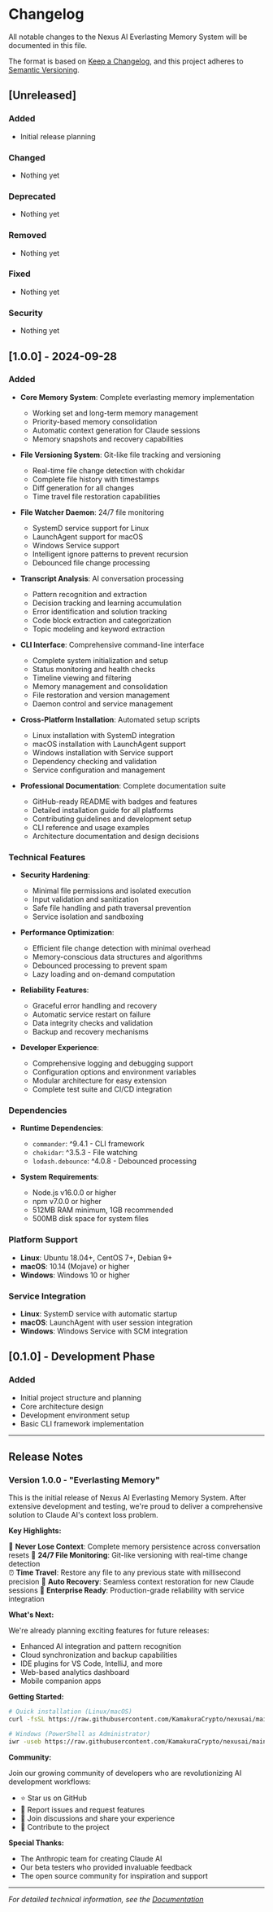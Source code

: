 # Changelog

All notable changes to the Nexus AI Everlasting Memory System will be documented in this file.

The format is based on [Keep a Changelog](https://keepachangelog.com/en/1.0.0/),
and this project adheres to [Semantic Versioning](https://semver.org/spec/v2.0.0.html).

## [Unreleased]

### Added
- Initial release planning

### Changed
- Nothing yet

### Deprecated
- Nothing yet

### Removed
- Nothing yet

### Fixed
- Nothing yet

### Security
- Nothing yet

## [1.0.0] - 2024-09-28

### Added
- **Core Memory System**: Complete everlasting memory implementation
  - Working set and long-term memory management
  - Priority-based memory consolidation
  - Automatic context generation for Claude sessions
  - Memory snapshots and recovery capabilities

- **File Versioning System**: Git-like file tracking and versioning
  - Real-time file change detection with chokidar
  - Complete file history with timestamps
  - Diff generation for all changes
  - Time travel file restoration capabilities

- **File Watcher Daemon**: 24/7 file monitoring
  - SystemD service support for Linux
  - LaunchAgent support for macOS
  - Windows Service support
  - Intelligent ignore patterns to prevent recursion
  - Debounced file change processing

- **Transcript Analysis**: AI conversation processing
  - Pattern recognition and extraction
  - Decision tracking and learning accumulation
  - Error identification and solution tracking
  - Code block extraction and categorization
  - Topic modeling and keyword extraction

- **CLI Interface**: Comprehensive command-line interface
  - Complete system initialization and setup
  - Status monitoring and health checks
  - Timeline viewing and filtering
  - Memory management and consolidation
  - File restoration and version management
  - Daemon control and service management

- **Cross-Platform Installation**: Automated setup scripts
  - Linux installation with SystemD integration
  - macOS installation with LaunchAgent support
  - Windows installation with Service support
  - Dependency checking and validation
  - Service configuration and management

- **Professional Documentation**: Complete documentation suite
  - GitHub-ready README with badges and features
  - Detailed installation guide for all platforms
  - Contributing guidelines and development setup
  - CLI reference and usage examples
  - Architecture documentation and design decisions

### Technical Features

- **Security Hardening**: 
  - Minimal file permissions and isolated execution
  - Input validation and sanitization
  - Safe file handling and path traversal prevention
  - Service isolation and sandboxing

- **Performance Optimization**:
  - Efficient file change detection with minimal overhead
  - Memory-conscious data structures and algorithms
  - Debounced processing to prevent spam
  - Lazy loading and on-demand computation

- **Reliability Features**:
  - Graceful error handling and recovery
  - Automatic service restart on failure
  - Data integrity checks and validation
  - Backup and recovery mechanisms

- **Developer Experience**:
  - Comprehensive logging and debugging support
  - Configuration options and environment variables
  - Modular architecture for easy extension
  - Complete test suite and CI/CD integration

### Dependencies

- **Runtime Dependencies**:
  - `commander`: ^9.4.1 - CLI framework
  - `chokidar`: ^3.5.3 - File watching
  - `lodash.debounce`: ^4.0.8 - Debounced processing

- **System Requirements**:
  - Node.js v16.0.0 or higher
  - npm v7.0.0 or higher
  - 512MB RAM minimum, 1GB recommended
  - 500MB disk space for system files

### Platform Support

- **Linux**: Ubuntu 18.04+, CentOS 7+, Debian 9+
- **macOS**: 10.14 (Mojave) or higher
- **Windows**: Windows 10 or higher

### Service Integration

- **Linux**: SystemD service with automatic startup
- **macOS**: LaunchAgent with user session integration
- **Windows**: Windows Service with SCM integration

## [0.1.0] - Development Phase

### Added
- Initial project structure and planning
- Core architecture design
- Development environment setup
- Basic CLI framework implementation

---

## Release Notes

### Version 1.0.0 - "Everlasting Memory"

This is the initial release of Nexus AI Everlasting Memory System. After extensive development and testing, we're proud to deliver a comprehensive solution to Claude AI's context loss problem.

**Key Highlights:**

🧠 **Never Lose Context**: Complete memory persistence across conversation resets
📁 **24/7 File Monitoring**: Git-like versioning with real-time change detection  
⏰ **Time Travel**: Restore any file to any previous state with millisecond precision
🤖 **Auto Recovery**: Seamless context restoration for new Claude sessions
🔧 **Enterprise Ready**: Production-grade reliability with service integration

**What's Next:**

We're already planning exciting features for future releases:
- Enhanced AI integration and pattern recognition
- Cloud synchronization and backup capabilities
- IDE plugins for VS Code, IntelliJ, and more
- Web-based analytics dashboard
- Mobile companion apps

**Getting Started:**

```bash
# Quick installation (Linux/macOS)
curl -fsSL https://raw.githubusercontent.com/KamakuraCrypto/nexusai/main/nexusai/scripts/install-linux.sh | bash

# Windows (PowerShell as Administrator)
iwr -useb https://raw.githubusercontent.com/KamakuraCrypto/nexusai/main/nexusai/scripts/install-windows.ps1 | iex
```

**Community:**

Join our growing community of developers who are revolutionizing AI development workflows:
- ⭐ Star us on GitHub
- 🐛 Report issues and request features
- 💬 Join discussions and share your experience
- 🤝 Contribute to the project

**Special Thanks:**

- The Anthropic team for creating Claude AI
- Our beta testers who provided invaluable feedback
- The open source community for inspiration and support

---

*For detailed technical information, see the [Documentation](./README.md)*